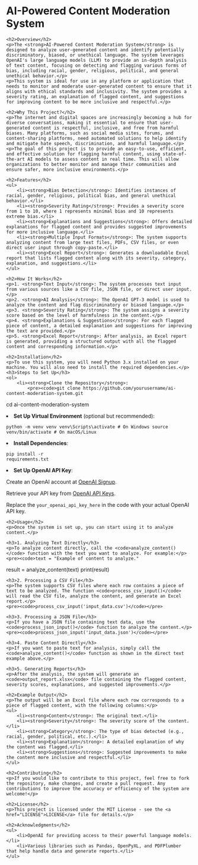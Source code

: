 <!DOCTYPE html>
<html lang="en">

<head>
    <meta charset="UTF-8">
    <meta name="viewport" content="width=device-width, initial-scale=1.0">
    <title>AI-Powered Content Moderation System</title>
</head>

<body>
    <h1>AI-Powered Content Moderation System</h1>

    <h2>Overview</h2>
    <p>The <strong>AI-Powered Content Moderation System</strong> is designed to analyze user-generated content and identify potentially discriminatory, biased, or unethical language. The system leverages OpenAI's large language models (LLM) to provide an in-depth analysis of text content, focusing on detecting and flagging various forms of bias, including racial, gender, religious, political, and general unethical behavior.</p>
    <p>This system is ideal for use in any platform or application that needs to monitor and moderate user-generated content to ensure that it aligns with ethical standards and inclusivity. The system provides a severity rating, an explanation of flagged content, and suggestions for improving content to be more inclusive and respectful.</p>

    <h2>Why This Project?</h2>
    <p>The internet and digital spaces are increasingly becoming a hub for diverse conversations, making it essential to ensure that user-generated content is respectful, inclusive, and free from harmful biases. Many platforms, such as social media sites, forums, and content-sharing platforms, need automated solutions to help identify and mitigate hate speech, discrimination, and harmful language.</p>
    <p>The goal of this project is to provide an easy-to-use, efficient, and effective solution for flagging harmful content, using state-of-the-art AI models to assess content in real time. This will allow organizations to better monitor and manage their communities and ensure safer, more inclusive environments.</p>

    <h2>Features</h2>
    <ul>
        <li><strong>Bias Detection</strong>: Identifies instances of racial, gender, religious, political bias, and general unethical behavior.</li>
        <li><strong>Severity Rating</strong>: Provides a severity score from 1 to 10, where 1 represents minimal bias and 10 represents extreme bias.</li>
        <li><strong>Explanations and Suggestions</strong>: Offers detailed explanations for flagged content and provides suggested improvements for more inclusive language.</li>
        <li><strong>Multiple Input Formats</strong>: The system supports analyzing content from large text files, PDFs, CSV files, or even direct user input through copy-paste.</li>
        <li><strong>Excel Report</strong>: Generates a downloadable Excel report that lists flagged content along with its severity, category, explanation, and suggestions.</li>
    </ul>

    <h2>How It Works</h2>
    <p>1. <strong>Text Input</strong>: The system processes text input from various sources like a CSV file, JSON file, or direct user input.</p>
    <p>2. <strong>AI Analysis</strong>: The OpenAI GPT-3 model is used to analyze the content and flag discriminatory or biased language.</p>
    <p>3. <strong>Severity Rating</strong>: The system assigns a severity score based on the level of harmfulness in the content.</p>
    <p>4. <strong>Explanations & Suggestions</strong>: For each flagged piece of content, a detailed explanation and suggestions for improving the text are provided.</p>
    <p>5. <strong>Excel Report</strong>: After analysis, an Excel report is generated, providing a structured output with all the flagged content and corresponding information.</p>

    <h2>Installation</h2>
    <p>To use this system, you will need Python 3.x installed on your machine. You will also need to install the required dependencies.</p>
    <h3>Steps to Set Up</h3>
    <ol>
        <li><strong>Clone the Repository</strong>:
            <pre><code>git clone https://github.com/yourusername/ai-content-moderation-system.git
cd ai-content-moderation-system</code></pre>
        </li>
        <li><strong>Set Up Virtual Environment</strong> (optional but recommended):
            <pre><code>python -m venv venv
venv\Scripts\activate  # On Windows
source venv/bin/activate  # On macOS/Linux</code></pre>
        </li>
        <li><strong>Install Dependencies</strong>:
            <pre><code>pip install -r requirements.txt</code></pre>
        </li>
        <li><strong>Set Up OpenAI API Key</strong>:
            <p>Create an OpenAI account at <a href="https://beta.openai.com/signup/">OpenAI Signup</a>.</p>
            <p>Retrieve your API key from <a href="https://beta.openai.com/account/api-keys">OpenAI API Keys</a>.</p>
            <p>Replace the <code>your_openai_api_key_here</code> in the code with your actual OpenAI API key.</p>
        </li>
    </ol>

    <h2>Usage</h2>
    <p>Once the system is set up, you can start using it to analyze content.</p>

    <h3>1. Analyzing Text Directly</h3>
    <p>To analyze content directly, call the <code>analyze_content()</code> function with the text you want to analyze. For example:</p>
    <pre><code>text = "Example of content to analyze."
result = analyze_content(text)
print(result)</code></pre>

    <h3>2. Processing a CSV File</h3>
    <p>The system supports CSV files where each row contains a piece of text to be analyzed. The function <code>process_csv_input()</code> will read the CSV file, analyze the content, and generate an Excel report.</p>
    <pre><code>process_csv_input('input_data.csv')</code></pre>

    <h3>3. Processing a JSON File</h3>
    <p>If you have a JSON file containing text data, use the <code>process_json_input()</code> function to analyze the content.</p>
    <pre><code>process_json_input('input_data.json')</code></pre>

    <h3>4. Paste Content Directly</h3>
    <p>If you want to paste text for analysis, simply call the <code>analyze_content()</code> function as shown in the direct text example above.</p>

    <h3>5. Generating Reports</h3>
    <p>After the analysis, the system will generate an <code>output_report.xlsx</code> file containing the flagged content, severity scores, explanations, and suggested improvements.</p>

    <h2>Example Output</h2>
    <p>The output will be an Excel file where each row corresponds to a piece of flagged content, with the following columns:</p>
    <ul>
        <li><strong>Content</strong>: The original text.</li>
        <li><strong>Severity</strong>: The severity score of the content.</li>
        <li><strong>Category</strong>: The type of bias detected (e.g., racial, gender, political, etc.).</li>
        <li><strong>Explanation</strong>: A detailed explanation of why the content was flagged.</li>
        <li><strong>Suggestions</strong>: Suggested improvements to make the content more inclusive and respectful.</li>
    </ul>

    <h2>Contributing</h2>
    <p>If you would like to contribute to this project, feel free to fork the repository, make changes, and create a pull request. Any contributions to improve the accuracy or efficiency of the system are welcome!</p>

    <h2>License</h2>
    <p>This project is licensed under the MIT License - see the <a href="LICENSE">LICENSE</a> file for details.</p>

    <h2>Acknowledgments</h2>
    <ul>
        <li>OpenAI for providing access to their powerful language models.</li>
        <li>Various libraries such as Pandas, OpenPyXL, and PDFPlumber that help handle data and generate reports.</li>
    </ul>
</body>

</html>
